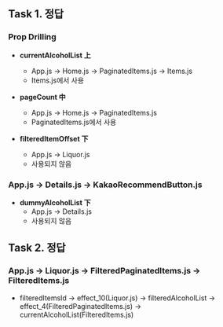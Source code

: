 ## Task 1. 정답

### Prop Drilling

- **currentAlcoholList 上**
    - App.js -> Home.js -> PaginatedItems.js -> Items.js
    - Items.js에서 사용
    
- **pageCount 中**
    - App.js -> Home.js -> PaginatedItems.js
    - PaginatedItems.js에서 사용

- **filteredItemOffset 下**
    - App.js -> Liquor.js
    - 사용되지 않음

### App.js → Details.js → KakaoRecommendButton.js

- **dummyAlcoholList 下**
    - App.js -> Details.js
    - 사용되지 않음



## Task 2. 정답
### App.js → Liquor.js → FilteredPaginatedItems.js → FilteredItems.js

- filteredItemsId → effect_10(Liquor.js) → filteredAlcoholList → effect_4(FilteredPaginatedItems.js) → currentAlcoholList(FilteredItems.js)